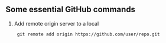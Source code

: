 ## Some essential GitHub commands


1. Add remote origin server to a local

		git remote add origin https://github.com/user/repo.git


<!--stackedit_data:
eyJoaXN0b3J5IjpbMTQ1MDM4MTI2Nl19
-->